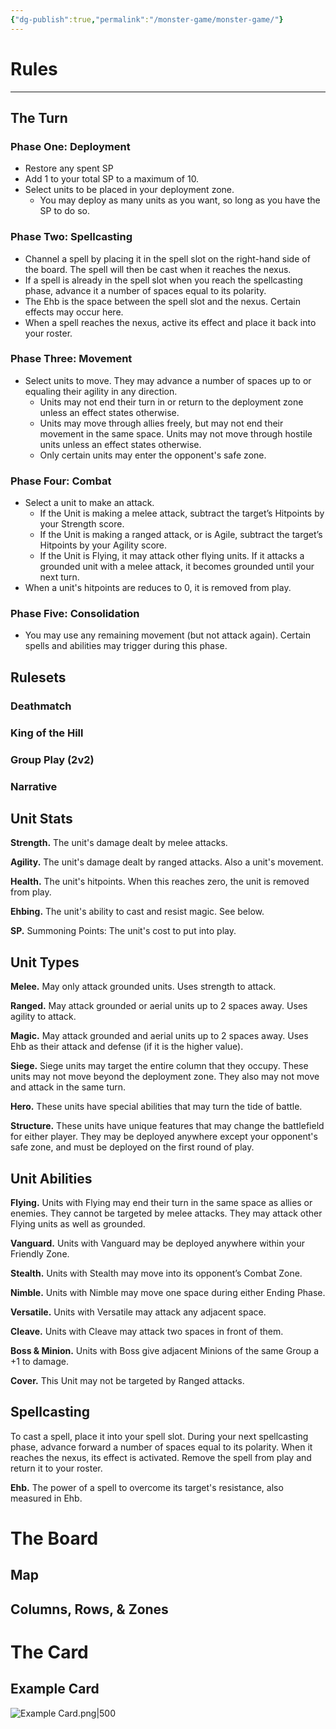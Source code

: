 ```yaml
---
{"dg-publish":true,"permalink":"/monster-game/monster-game/"}
---
```


# Rules
---
## The Turn
### Phase One: Deployment
- Restore any spent SP
- Add 1 to your total SP to a maximum of 10.
- Select units to be placed in your deployment zone. 
	- You may deploy as many units as you want, so long as you have the SP to do so.
### Phase Two: Spellcasting
- Channel a spell by placing it in the spell slot on the right-hand side of the board. The spell will then be cast when it reaches the nexus.
- If a spell is already in the spell slot when you reach the spellcasting phase, advance it a number of spaces equal to its polarity.
- The Ehb is the space between the spell slot and the nexus. Certain effects may occur here.
- When a spell reaches the nexus, active its effect and place it back into your roster.
### Phase Three: Movement
- Select units to move. They may advance a number of spaces up to or equaling their agility in any direction.
	- Units may not end their turn in or return to the deployment zone unless an effect states otherwise.
	- Units may move through allies freely, but may not end their movement in the same space. Units may not move through hostile units unless an effect states otherwise.
	- Only certain units may enter the opponent's safe zone.
### Phase Four: Combat
- Select a unit to make an attack.
	- If the Unit is making a melee attack, subtract the target’s Hitpoints by your Strength score.
	- If the Unit is making a ranged attack, or is Agile, subtract the target’s Hitpoints by your Agility score.
	- If the Unit is Flying, it may attack other flying units. If it attacks a grounded unit with a melee attack, it becomes grounded until your next turn.
- When a unit's hitpoints are reduces to 0, it is removed from play.
### Phase Five: Consolidation
- You may use any remaining movement (but not attack again). Certain spells and abilities may trigger during this phase.
## Rulesets
### Deathmatch
### King of the Hill
### Group Play (2v2)
### Narrative
## Unit Stats
**Strength.** The unit's damage dealt by melee attacks.

**Agility.** The unit's damage dealt by ranged attacks. Also a unit's movement.

**Health.** The unit's hitpoints. When this reaches zero, the unit is removed from play.

**Ehbing.** The unit's ability to cast and resist magic. See below.

**SP.** Summoning Points: The unit's cost to put into play.
## Unit Types
**Melee.** May only attack grounded units. Uses strength to attack.

**Ranged.** May attack grounded or aerial units up to 2 spaces away. Uses agility to attack.

**Magic.** May attack grounded and aerial units up to 2 spaces away. Uses Ehb as their attack and defense (if it is the higher value).

**Siege.** Siege units may target the entire column that they occupy. These units may not move beyond the deployment zone. They also may not move and attack in the same turn.

**Hero.** These units have special abilities that may turn the tide of battle.

**Structure.** These units have unique features that may change the battlefield for either player. They may be deployed anywhere except your opponent's safe zone, and must be deployed on the first round of play.
## Unit Abilities
**Flying.**  Units with Flying may end their turn in the same space as allies or enemies. They cannot be targeted by melee attacks. They may attack other Flying units as well as grounded.

**Vanguard.**  Units with Vanguard may be deployed anywhere within your Friendly Zone.

**Stealth.**  Units with Stealth may move into its opponent’s Combat Zone.

**Nimble.**  Units with Nimble may move one space during either Ending Phase.

**Versatile.**  Units with Versatile may attack any adjacent space.

**Cleave.**  Units with Cleave may attack two spaces in front of them.

**Boss & Minion.**  Units with Boss give adjacent Minions of the same Group a +1 to damage.

**Cover.**  This Unit may not be targeted by Ranged attacks.
## Spellcasting
To cast a spell, place it into your spell slot. During your next spellcasting phase, advance forward a number of spaces equal to its polarity. When it reaches the nexus, its effect is activated. Remove the spell from play and return it to your roster.

**Ehb.** The power of a spell to overcome its target's resistance, also measured in Ehb.
# The Board
## Map
## Columns, Rows, & Zones
# The Card
## Example Card
![Example Card.png|500](/img/user/Monster%20Game/Cards/Example%20Card.png)